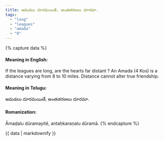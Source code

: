 ```yaml
---
title: ఆమడలు దూరమయితే, అంతఃకరణలు దూరమా.
tags:
  - "long"
  - "leagues"
  - "amada"
  - "8"
---
```


{% capture data %}
#### Meaning in English:
If the leagues are long, are the hearts far distant ?
An Amada (4 Kos) is a distance varying from 8 to 10 miles.
Distance cannot alter true friendship.

#### Meaning in Telugu:
ఆమడలు దూరమయితే, అంతఃకరణలు దూరమా.

#### Romanization:
Āmaḍalu dūramayitē, antaḥkaraṇalu dūramā.
{% endcapture %}

{{ data | markdownify }}

